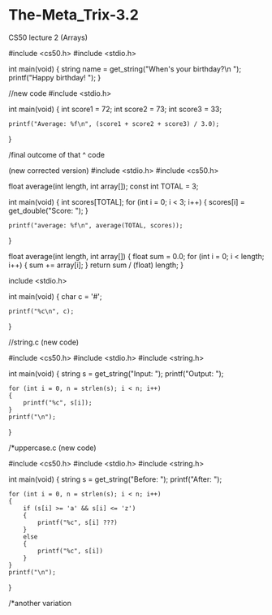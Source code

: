 # The-Meta_Trix-3.2
CS50 lecture 2 (Arrays)

#include <cs50.h>
#include <stdio.h>

int main(void)
{
    string name = get_string("When's your birthday?\n ");
    printf("Happy birthday! ");
}



//new code
#include <stdio.h>

int main(void)
{
    int score1 = 72;
    int score2 = 73;
    int score3 = 33;

    printf("Average: %f\n", (score1 + score2 + score3) / 3.0);
}

/final outcome of that ^ code

(new corrected version)
#include <stdio.h>
#include <cs50.h>

float average(int length, int array[]);
const int TOTAL = 3;

int main(void)
{
    int scores[TOTAL];
    for (int i = 0; i < 3; i++)
    {
    scores[i] = get_double("Score: ");
    }

    printf("average: %f\n", average(TOTAL, scores));
}

float average(int length, int array[])
{
    float sum = 0.0;
    for (int i = 0; i < length; i++)
    {
        sum += array[i];
    }
    return sum / (float) length;
}


include <stdio.h>

int main(void)
{
    char c = '#';
    
    printf("%c\n", c);
}


//string.c
(new code)

#include <cs50.h>
#include <stdio.h>
#include <string.h>

int main(void)
{
    string s = get_string("Input: ");
    printf("Output: ");
    
    for (int i = 0, n = strlen(s); i < n; i++)
    {
        printf("%c", s[i]);
    }
    printf("\n");
}


/*uppercase.c
(new code)

#include <cs50.h>
#include <stdio.h>
#include <string.h>

int main(void)
{
    string s = get_string("Before: ");
    printf("After: ");
    
    for (int i = 0, n = strlen(s); i < n; i++)
    {
        if (s[i] >= 'a' && s[i] <= 'z')
        {
            printf("%c", s[i] ???)
        }
        else
        {
            printf("%c", s[i])
        }
    }
    printf("\n");
}

/*another variation
